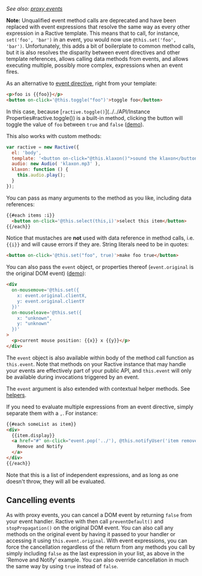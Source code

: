 *See also: [proxy events]()*

__Note:__ Unqualified event method calls are deprecated and have been replaced with event expressions that resolve the same way as every other expression in a Ractive template. This means that to call, for instance, `set('foo', 'bar')` in an event, you would now use `@this.set('foo', 'bar')`. Unfortunately, this adds a bit of boilerplate to common method calls, but it is also resolves the disparity between event directives and other template references, allows calling data methods from events, and allows executing multiple, possibly more complex, expressions when an event fires.

As an alternative to [event directive](), right from your template:

```html
<p>foo is {{foo}}</p>
<button on-click='@this.toggle("foo")'>toggle foo</button>
```

In this case, because [`ractive.toggle()`](../../API/Instance Properties#ractive.toggle()) is a built-in method, clicking the button will toggle the value of `foo` between `true` and `false` ([demo](http://jsfiddle.net/rich_harris/xxg93vw8/)).

This also works with custom methods:

```js
var ractive = new Ractive({
  el: 'body',
  template: '<button on-click="@this.klaxon()">sound the klaxon</button>',
  audio: new Audio( 'klaxon.mp3' ),
  klaxon: function () {
    this.audio.play();
  }
});
```

You can pass as many arguments to the method as you like, including data references:

```html
{{#each items :i}}
  <button on-click='@this.select(this,i)'>select this item</button>
{{/each}}
```

Notice that mustaches are __not__ used with data reference in method calls, i.e. `{{i}}` and will cause errors if they are. String literals need to be in quotes:

```html
<button on-click='@this.set("foo", true)'>make foo true</button>
```

You can also pass the `event` object, or properties thereof (`event.original` is the original DOM event) ([demo](http://jsfiddle.net/rich_harris/9ecvjjtm/)):

```html
<div
  on-mousemove='@this.set({
    x: event.original.clientX,
    y: event.original.clientY
  })'
  on-mouseleave='@this.set({
    x: "unknown",
    y: "unknown"
  })'
>
  <p>current mouse position: {{x}} x {{y}}</p>
</div>
```

The `event` object is also available within body of the method call function as `this.event`. Note that methods on your Ractive instance that may handle your events are effectively part of your public API, and `this.event` will only be available during invocations triggered by an event.

The `event` argument is also extended with contextual helper methods. See [helpers]().

If you need to evaluate multiple expressions from an event directive, simply separate them with a `,`. For instance:

```html
{{#each someList as item}}
<div>
  {{item.display}}
  <a href="#" on-click="event.pop('../'), @this.notifyUser('item removed!'), false">
    Remove and Notify
  </a>
</div>
{{/each}}
```

Note that this is a list of independent expressions, and as long as one doesn't throw, they will all be evaluated.

## Cancelling events

As with proxy events, you can cancel a DOM event by returning `false` from your event handler. Ractive with then call `preventDefault()` and `stopPropagation()` on the original DOM event. You can also call any methods on the original event by having it passed to your handler or accessing it using `this.event.original`. With event expressions, you can force the cancellation regardless of the return from any methods you call by simply including `false` as the last expression in your list, as above in the 'Remove and Notify' example. You can also override cancellation in much the same way by using `true` instead of `false`.
